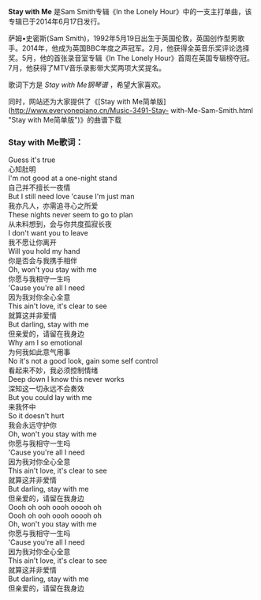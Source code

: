 

**Stay with Me** 是Sam Smith专辑《In the Lonely Hour》中的一支主打单曲，该专辑已于2014年6月17日发行。

  
萨姆•史密斯(Sam
Smith)，1992年5月19日出生于英国伦敦，英国创作型男歌手。2014年，他成为英国BBC年度之声冠军。2月，他获得全英音乐奖评论选择奖。5月，他的首张录音室专辑《In
The Lonely Hour》首周在英国专辑榜夺冠。7月，他获得了MTV音乐录影带大奖两项大奖提名。

  
歌词下方是 _Stay with Me钢琴谱_ ，希望大家喜欢。

  

同时，网站还为大家提供了《[Stay with Me简单版](http://www.everyonepiano.cn/Music-3491-Stay-
with-Me-Sam-Smith.html "Stay with Me简单版")》的曲谱下载

  

### Stay with Me歌词：

Guess it's true  
心知肚明  
I'm not good at a one-night stand  
自己并不擅长一夜情  
But I still need love 'cause I'm just man  
我亦凡人，亦需追寻心之所爱  
These nights never seem to go to plan  
从未料想到，会与你共度孤寂长夜  
I don't want you to leave  
我不愿让你离开  
Will you hold my hand  
你是否会与我携手相伴  
Oh, won't you stay with me  
你愿与我相守一生吗  
'Cause you're all I need  
因为我对你全心全意  
This ain't love, it's clear to see  
就算这并非爱情  
But darling, stay with me  
但亲爱的，请留在我身边  
Why am I so emotional  
为何我如此意气用事  
No it's not a good look, gain some self control  
看起来不妙，我必须控制情绪  
Deep down I know this never works  
深知这一切永远不会奏效  
But you could lay with me  
来我怀中  
So it doesn't hurt  
我会永远守护你  
Oh, won't you stay with me  
你愿与我相守一生吗  
'Cause you're all I need  
因为我对你全心全意  
This ain't love, it's clear to see  
就算这并非爱情  
But darling, stay with me  
但亲爱的，请留在我身边  
Oooh oh ooh oooh ooooh oh  
Oooh oh ooh oooh ooooh oh  
Oh, won't you stay with me  
你愿与我相守一生吗  
'Cause you're all I need  
因为我对你全心全意  
This ain't love, it's clear to see  
就算这并非爱情  
But darling, stay with me  
但亲爱的，请留在我身边

